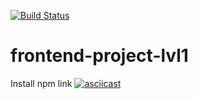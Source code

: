 [![Build Status](https://travis-ci.com/Baytser/frontend-project-lvl1.svg?branch=master)](https://travis-ci.com/Baytser/frontend-project-lvl1)
# frontend-project-lvl1
Install npm link
[![asciicast](https://asciinema.org/a/258984.svg)](https://asciinema.org/a/258984)

